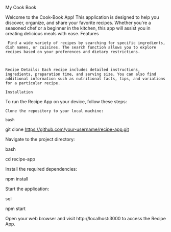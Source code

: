 My Cook Book

Welcome to the Cook-Book App! This application is designed to help you discover, organize, and share your favorite recipes. Whether you're a seasoned chef or a beginner in the kitchen, this app will assist you in creating delicious meals with ease.
Features

     Find a wide variety of recipes by searching for specific ingredients, dish names, or cuisines. The search function allows you to explore recipes based on your preferences and dietary restrictions.

    

    Recipe Details: Each recipe includes detailed instructions, ingredients, preparation time, and serving size. You can also find additional information such as nutritional facts, tips, and variations for a particular recipe.

    Installation

To run the Recipe App on your device, follow these steps:

    Clone the repository to your local machine:

    bash

git clone https://github.com/your-username/recipe-app.git

Navigate to the project directory:

bash

cd recipe-app

Install the required dependencies:

npm install

Start the application:

sql

npm start

Open your web browser and visit http://localhost:3000 to access the Recipe App.